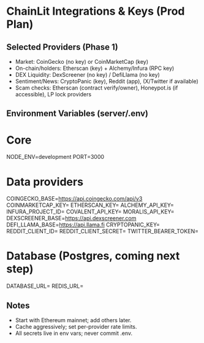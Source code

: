 # ChainLit Integrations & Keys (Prod Plan)

## Selected Providers (Phase 1)
- Market: CoinGecko (no key) or CoinMarketCap (key)
- On-chain/holders: Etherscan (key) + Alchemy/Infura (RPC key)
- DEX Liquidity: DexScreener (no key) / DefiLlama (no key)
- Sentiment/News: CryptoPanic (key), Reddit (app), (X/Twitter if available)
- Scam checks: Etherscan (contract verify/owner), Honeypot.is (if accessible), LP lock providers

## Environment Variables (server/.env)
# Core
NODE_ENV=development
PORT=3000

# Data providers
COINGECKO_BASE=https://api.coingecko.com/api/v3
COINMARKETCAP_KEY=
ETHERSCAN_KEY=
ALCHEMY_API_KEY=
INFURA_PROJECT_ID=
COVALENT_API_KEY=
MORALIS_API_KEY=
DEXSCREENER_BASE=https://api.dexscreener.com
DEFI_LLAMA_BASE=https://api.llama.fi
CRYPTOPANIC_KEY=
REDDIT_CLIENT_ID=
REDDIT_CLIENT_SECRET=
TWITTER_BEARER_TOKEN=

# Database (Postgres, coming next step)
DATABASE_URL=
REDIS_URL=

## Notes
- Start with Ethereum mainnet; add others later.
- Cache aggressively; set per-provider rate limits.
- All secrets live in env vars; never commit .env.
